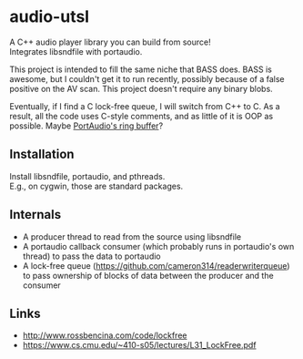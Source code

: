 # audio-utsl

A C++ audio player library you can build from source!  
Integrates libsndfile with portaudio.

This project is intended to fill the same niche that BASS does.  BASS is
awesome, but I couldn't get it to run recently, possibly because of
a false positive on the AV scan.  This project doesn't require any binary
blobs.

Eventually, if I find a C lock-free queue, I will switch from C++ to C.
As a result, all the code uses C-style comments, and as little of it is OOP
as possible.  Maybe [PortAudio's ring buffer](https://app.assembla.com/spaces/portaudio/git/source/master/src/common/pa_ringbuffer.h)?

## Installation

Install libsndfile, portaudio, and pthreads.  
E.g., on cygwin, those are standard packages.

## Internals

 - A producer thread to read from the source using libsndfile
 - A portaudio callback consumer (which probably runs in portaudio's own thread)
   to pass the data to portaudio
 - A lock-free queue (<https://github.com/cameron314/readerwriterqueue>) to 
   pass ownership of blocks of data between the producer and the consumer

## Links

 - <http://www.rossbencina.com/code/lockfree>
 - <https://www.cs.cmu.edu/~410-s05/lectures/L31_LockFree.pdf>


